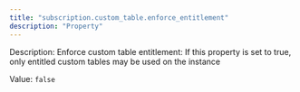 ```yaml
---
title: "subscription.custom_table.enforce_entitlement"
description: "Property"
---
```


Description: Enforce custom table entitlement: If this property is set
			to true, only entitled custom tables may be used on the instance
		

Value: `false`